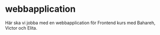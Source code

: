 # webbapplication
Här ska vi jobba med en webbapplication för Frontend kurs med Bahareh, Victor och Elita.
